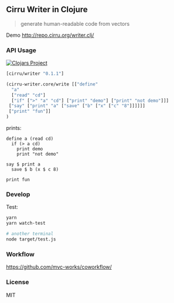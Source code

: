 
Cirru Writer in Clojure
---

> generate human-readable code from vectors

Demo http://repo.cirru.org/writer.clj/

### API Usage

[![Clojars Project](http://clojars.org/cirru/writer/latest-version.svg)](http://clojars.org/cirru/writer)

```clojure
[cirru/writer "0.1.1"]
```

```clojure
(cirru-writer.core/write [["define"
  "a"
  ["read" "cd"]
  ["if" [">" "a" "cd"] ["print" "demo"] ["print" "not demo"]]]
 ["say" ["print" "a" ["save" ["b" ["x" ["c" "8"]]]]]]
 ["print" "fun"]]
)
```

prints:

```cirru
define a (read cd)
  if (> a cd)
    print demo
    print "not demo"

say $ print a
  save $ b (x $ c 8)

print fun
```

### Develop

Test:

```bash
yarn
yarn watch-test

# another terminal
node target/test.js
```

### Workflow

https://github.com/mvc-works/coworkflow/

### License

MIT
